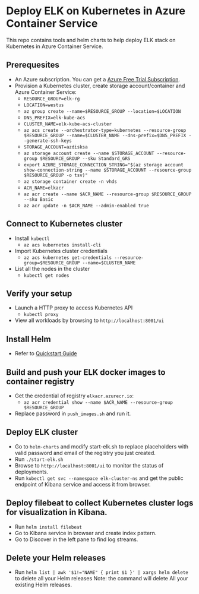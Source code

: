 # Deploy ELK on Kubernetes in Azure Container Service
This repo contains tools and helm charts to help deploy ELK stack on Kubernetes in Azure Container Service.
## Prerequesites
* An Azure subscription. You can get a [Azure Free Trial Subscription](http://https://azure.microsoft.com/en-us/offers/ms-azr-0044p/?v=17.23h).
* Provision a Kubernetes cluster, create storage account/container and Azure Container Service:
    * `RESOURCE_GROUP=elk-rg`
    * `LOCATION=westus`
    * `az group create --name=$RESOURCE_GROUP --location=$LOCATION`
    * `DNS_PREFIX=elk-kube-acs`
    * `CLUSTER_NAME=elk-kube-acs-cluster`
    * `az acs create --orchestrator-type=kubernetes --resource-group $RESOURCE_GROUP --name=$CLUSTER_NAME --dns-prefix=$DNS_PREFIX --generate-ssh-keys`
    * `STORAGE_ACCOUNT=azdisksa`
    * `az storage account create --name $STORAGE_ACCOUNT --resource-group $RESOURCE_GROUP --sku Standard_GRS`
    * `export AZURE_STORAGE_CONNECTION_STRING="$(az storage account show-connection-string --name $STORAGE_ACCOUNT --resource-group $RESOURCE_GROUP -o tsv)"`
    * `az storage container create -n vhds`
    * `ACR_NAME=elkacr`
    * `az acr create --name $ACR_NAME --resource-group $RESOURCE_GROUP --sku Basic`
    * `az acr update -n $ACR_NAME --admin-enabled true`

## Connect to Kubernetes cluster
* Install `kubectl`
    * `az acs kubernetes install-cli`
* Import Kubernetes cluster credentials
    * `az acs kubernetes get-credentials --resource-group=$RESOURCE_GROUP --name=$CLUSTER_NAME`
* List all the nodes in the cluster
    * `kubectl get nodes`

## Verify your setup
* Launch a HTTP proxy to access Kubernetes API
    * `kubectl proxy`
* View all workloads by browsing to `http://localhost:8001/ui`

## Install Helm
* Refer to [Quickstart Guide](https://github.com/kubernetes/helm/blob/master/docs/quickstart.md)

## Build and push your ELK docker images to container registry
* Get the credential of registry `elkacr.azurecr.io`:
    * `az acr credential show --name $ACR_NAME --resource-group $RESOURCE_GROUP`
* Replace password in `push_images.sh` and run it.

## Deploy ELK cluster
* Go to `helm-charts` and modify start-elk.sh to replace placeholders with valid password and email of the registry you just created.
* Run `./start-elk.sh`
* Browse to `http://localhost:8001/ui` to monitor the status of deployments.
* Run `kubectl get svc --namespace elk-cluster-ns` and get the public endpoint of Kibana service and access it from browser.

## Deploy filebeat to collect Kubernetes cluster logs for visualization in Kibana.
* Run `helm install filebeat`
* Go to Kibana service in browser and create index pattern.
* Go to Discover in the left pane to find log streams.

## Delete your Helm releases
* Run `helm list | awk '$1!="NAME" { print $1 }' | xargs helm delete` to delete all your Helm releases
Note: the command will delete All your existing Helm releases.
